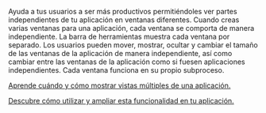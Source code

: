 ﻿Ayuda a tus usuarios a ser más productivos permitiéndoles ver partes independientes de tu aplicación en ventanas diferentes. Cuando creas varias ventanas para una aplicación, cada ventana se comporta de manera independiente. La barra de herramientas muestra cada ventana por separado. Los usuarios pueden mover, mostrar, ocultar y cambiar el tamaño de las ventanas de la aplicación de manera independiente, así como cambiar entre las ventanas de la aplicación como si fuesen aplicaciones independientes. Cada ventana funciona en su propio subproceso.

[Aprende cuándo y cómo mostrar vistas múltiples de una aplicación.](https://docs.microsoft.com/en-us/windows/uwp/design/layout/show-multiple-views)

[Descubre cómo utilizar y ampliar esta funcionalidad en tu aplicación.](https://github.com/Microsoft/WindowsTemplateStudio/blob/dev/docs/features/multiple-views.md)
